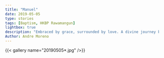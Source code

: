```yaml
---
title: "Manuel"
date: 2019-05-05
type: stories
tags: [Baptism, HKBP Rawamangun]
lightbox: true
description: "Embraced by grace, surrounded by love. A divine journey begins"
Author: Andre Moreno
---
```


{{< gallery name="20190505*.jpg" />}}
